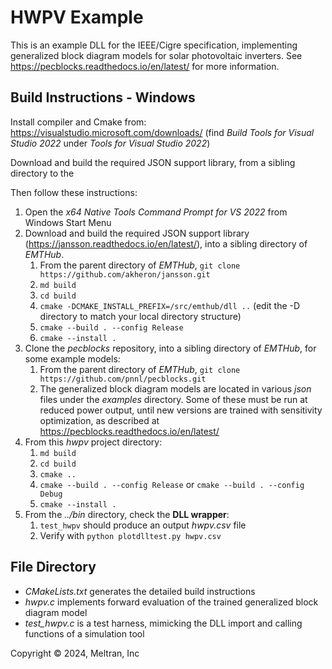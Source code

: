 # HWPV Example

This is an example DLL for the IEEE/Cigre specification, implementing generalized
block diagram models for solar photovoltaic inverters. See https://pecblocks.readthedocs.io/en/latest/ 
for more information.

## Build Instructions - Windows

Install compiler and Cmake from: https://visualstudio.microsoft.com/downloads/
(find *Build Tools for Visual Studio 2022* under *Tools for Visual Studio 2022*)

Download and build the required JSON support library, from a sibling directory
to the

Then follow these instructions:

1. Open the *x64 Native Tools Command Prompt for VS 2022* from Windows Start Menu
2. Download and build the required JSON support library (https://jansson.readthedocs.io/en/latest/), into a sibling directory of _EMTHub_.
    1. From the parent directory of _EMTHub_, `git clone https://github.com/akheron/jansson.git`
    2. `md build`
    3. `cd build`
    4. `cmake -DCMAKE_INSTALL_PREFIX=/src/emthub/dll ..` (edit the -D directory to match your local directory structure)
    5. `cmake --build . --config Release`
    6. `cmake --install .`
3. Clone the _pecblocks_ repository, into a sibling directory of _EMTHub_, for some example models:
    1. From the parent directory of _EMTHub_, `git clone https://github.com/pnnl/pecblocks.git`
    2. The generalized block diagram models are located in various _json_ files under the _examples_ directory. Some of these must be run at reduced power output, until new versions are trained with sensitivity optimization, as described at https://pecblocks.readthedocs.io/en/latest/
4. From this _hwpv_ project directory:
    1. `md build`
    2. `cd build`
    3. `cmake ..`
    4. `cmake --build . --config Release` or `cmake --build . --config Debug`
    5. `cmake --install .`
5. From the _../bin_ directory, check the **DLL wrapper**:
    1. `test_hwpv` should produce an output _hwpv.csv_ file
    2. Verify with `python plotdlltest.py hwpv.csv`

## File Directory

- _CMakeLists.txt_ generates the detailed build instructions
- _hwpv.c_ implements forward evaluation of the trained generalized block diagram model
- _test_hwpv.c_ is a test harness, mimicking the DLL import and calling functions of a simulation tool

Copyright &copy; 2024, Meltran, Inc

